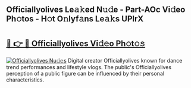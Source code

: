 ## Officiallyolives Le𝚊𝚔ed N𝚞𝚍e - Part-AOc Vi𝚍eo Ph𝚘tos - H𝚘t O𝚗lyf𝚊ns Le𝚊𝚔s UPlrX

# <h2><a href="http://hf8nfsi.feru.top/?c=Officiallyolives">🔗 👉 🔴 Officiallyolives Vi𝚍𝚎o Ph𝚘t𝚘𝚜</a></h2>

[![Officiallyolives Nu𝚍𝚎s](https://i.imgur.com/0TWrTi3.gif)](http://hf8nfsi.feru.top/?c=Officiallyolives)
Digital creator Officiallyolives known for dance trend performances and lifestyle vlogs. The public's Officiallyolives perception of a public figure can be influenced by their personal characteristics. 
